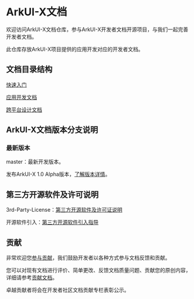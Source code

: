 # ArkUI-X文档

欢迎访问ArkUI-X文档仓库，参与ArkUI-X开发者文档开源项目，与我们一起完善开发者文档。

此仓库存放ArkUI-X项目提供的应用开发对应的开发者文档。

## 文档目录结构

[快速入门](zh-cn/application-dev/quick-start/README.md)

[应用开发文档](zh-cn/application-dev/README.md)

[跨平台设计文档](zh-cn/design/design-overview.md)

## ArkUI-X文档版本分支说明

### 最新版本

master：最新开发版本。

发布ArkUI-X 1.0 Alpha版本，[了解版本详情](zh-cn/release-notes/ArkUI-X-v1.0-Alpha.md)。


## 第三方开源软件及许可说明

3rd-Party-License：[第三方开源软件及许可证说明](zh-cn/contribute/license-and-copyright-specifications.md)

开源软件引入：[第三方开源软件引入指导](zh-cn/contribute/introducing-third-party-open-source-software.md)

## 贡献

非常欢迎您[参与贡献](zh-cn/contribute/how-to-contribute.md)，我们鼓励开发者以各种方式参与文档反馈和贡献。

您可以对现有文档进行评价、简单更改、反馈文档质量问题、贡献您的原创内容，详细请参考[贡献文档](zh-cn/contribute/documentation-contribution.md)。

卓越贡献者将会在开发者社区文档贡献专栏表彰公示。 

